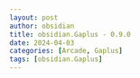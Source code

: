```yaml
---
layout: post
author: obsidian
title: obsidian.Gaplus - 0.9.0
date: 2024-04-03
categories: [Arcade, Gaplus]
tags: [obsidian.Gaplus]
---
```


